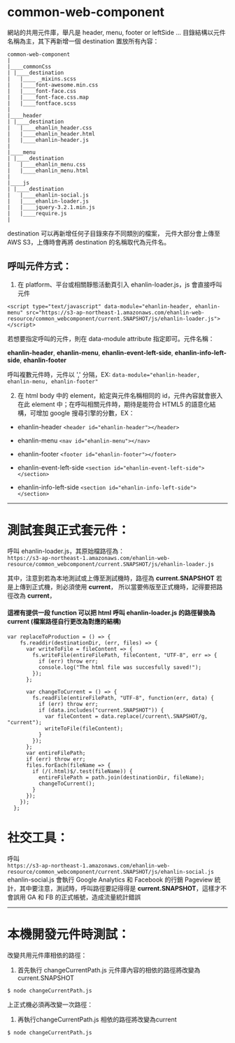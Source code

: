 # common-web-component

網站的共用元件庫，舉凡是 header, menu, footer or leftSide ...
目錄結構以元件名稱為主，其下再新增一個 destination 置放所有內容：

```
common-web-component
|
|____commonCss
| |____destination
|   |____ _mixins.scss
|   |____font-awesome.min.css
|   |____font-face.css
|   |____font-face.css.map
|   |____fontface.scss
|
|____header
| |____destination
|   |____ehanlin_header.css
|   |____ehanlin_header.html
|   |____ehanlin-header.js
|
|____menu
| |____destination
|   |____ehanlin_menu.css
|   |____ehanlin_menu.html
|
|____js
| |____destination
|   |____ehanlin-social.js
|   |____ehanlin-loader.js
|   |____jquery-3.2.1.min.js
|   |____require.js
|
```

destination 可以再新增任何子目錄來存不同類別的檔案，
元件大部分會上傳至 AWS S3，上傳時會再將 destination 的名稱取代為元件名。

## 呼叫元件方式：
1. 在 platform、平台或相關靜態活動頁引入 ehanlin-loader.js，js 會直接呼叫元件
```
<script type="text/javascript" data-module="ehanlin-header, ehanlin-menu" src="https://s3-ap-northeast-1.amazonaws.com/ehanlin-web-resource/common_webcomponent/current.SNAPSHOT/js/ehanlin-loader.js"></script>
```
若想要指定呼叫的元件，則在 data-module attribute 指定即可。元件名稱：

**ehanlin-header**,
**ehanlin-menu**,
**ehanlin-event-left-side**,
**ehanlin-info-left-side**,
**ehanlin-footer**

呼叫複數元件時，元件以 ',' 分隔，EX: `data-module="ehanlin-header, ehanlin-menu, ehanlin-footer"`

2. 在 html body 中的 element，給定與元件名稱相同的 id，元件內容就會嵌入在此 element 中；在呼叫相關元件時，期待是能符合 HTML5 的語意化結構，可增加 google 搜尋引擎的分數，EX：

- ehanlin-header
`<header id="ehanlin-header"></header>`

- ehanlin-menu
`<nav id="ehanlin-menu"></nav>`

- ehanlin-footer
`<footer id="ehanlin-footer"></footer>`

- ehanlin-event-left-side
`<section id="ehanlin-event-left-side"></section>`

- ehanlin-info-left-side
`<section id="ehanlin-info-left-side"></section>`
***
# 測試套與正式套元件：
呼叫 ehanlin-loader.js，其原始檔路徑為：    
`https://s3-ap-northeast-1.amazonaws.com/ehanlin-web-resource/common_webcomponent/current.SNAPSHOT/js/ehanlin-loader.js`

其中，注意到若為本地測試或上傳至測試機時，路徑為 **current.SNAPSHOT** 若是上傳到正式機，則必須使用 **current**，
所以當要佈版至正式機時，記得要把路徑改為 **current**，

#### 這裡有提供一段 function 可以把 html 呼叫 ehanlin-loader.js 的路徑替換為 current (**檔案路徑自行更改為對應的結構**)
```
var replaceToProduction = () => {
    fs.readdir(destinationDir, (err, files) => {
      var writeToFile = fileContent => {
        fs.writeFile(entireFilePath, fileContent, "UTF-8", err => {
          if (err) throw err;
          console.log("The html file was succesfully saved!");
        });
      };

      var changeToCurrent = () => {
        fs.readFile(entireFilePath, "UTF-8", function(err, data) {
          if (err) throw err;
          if (data.includes("current.SNAPSHOT")) {
            var fileContent = data.replace(/current\.SNAPSHOT/g, "current");
            writeToFile(fileContent);
          }
        });
      };
      var entireFilePath;
      if (err) throw err;
      files.forEach(fileName => {
        if (/(.html)$/.test(fileName)) {
          entireFilePath = path.join(destinationDir, fileName);
          changeToCurrent();
        }
      });
    });
  };
```
# 社交工具：
呼叫    
`https://s3-ap-northeast-1.amazonaws.com/ehanlin-web-resource/common_webcomponent/current.SNAPSHOT/js/ehanlin-social.js`
ehanlin-social.js 會執行 Google Analytics 和 Facebook 的行銷 Pageview 統計，其中要注意，測試時，呼叫路徑要記得得是 **current.SNAPSHOT**，這樣才不會誤用 GA 和 FB 的正式帳號，造成流量統計錯誤

***
# 本機開發元件時測試：
改變共用元件庫相依的路徑：
1. 首先執行 changeCurrentPath.js  元件庫內容的相依的路徑將改變為 current.SNAPSHOT
```
$ node changeCurrentPath.js
```
上正式機必須再改變一次路徑：
1. 再執行changeCurrentPath.js  相依的路徑將改變為current
```
$ node changeCurrentPath.js
```
